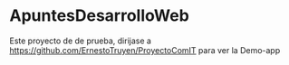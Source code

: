 # ApuntesDesarrolloWeb

Este proyecto de de prueba, dirijase a https://github.com/ErnestoTruyen/ProyectoComIT para ver la Demo-app
